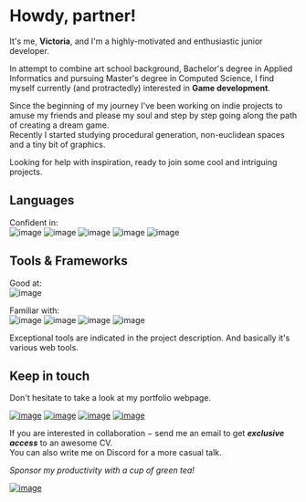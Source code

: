 # Howdy, partner!

It's me, **Victoria**, and I'm a highly-motivated and enthusiastic junior developer.

In attempt to combine art school background, Bachelor's degree in Applied Informatics and pursuing Master's degree in Computed Science, I find myself currently (and protractedly) interested in **Game development**.   

Since the beginning of my journey I've been working on indie projects to amuse my friends and please my soul and step by step going along the path of creating a dream game.    
Recently I started studying procedural generation, non-euclidean spaces and a tiny bit of graphics.

Looking for help with inspiration, ready to join some cool and intriguing projects. 

## Languages

Confident in:    
![image](https://img.shields.io/badge/HTML-e33c26?style=for-the-badge&logo=html5&logoColor=white) 
![image](https://img.shields.io/badge/CSS-1572B6?style=for-the-badge&logo=css3&logoColor=white) 
![image](https://img.shields.io/badge/JavaScript-c4b112?style=for-the-badge&logo=javascript&logoColor=white) 
![image](https://img.shields.io/badge/C/C%2B%2B-00599C?style=for-the-badge&logo=c%2B%2B&logoColor=white) 
![image](https://img.shields.io/badge/C%23-239120?style=for-the-badge&logo=c-sharp&logoColor=white) 

## Tools & Frameworks

Good at:  
![image](https://img.shields.io/badge/Unity-100000?style=for-the-badge&logo=unity&logoColor=white) 

Familiar with:    
![image](https://img.shields.io/badge/blender-%23F5792A.svg?style=for-the-badge&logo=blender&logoColor=white) 
![image](https://img.shields.io/badge/Unreal%20Engine-313131?style=for-the-badge&logo=unreal-engine&logoColor=white)
![image](https://img.shields.io/badge/GIT-E44C30?style=for-the-badge&logo=git&logoColor=white) 
![image](https://img.shields.io/badge/Xcode-007ACC?style=for-the-badge&logo=Xcode&logoColor=white)

Exceptional tools are indicated in the project description. And basically it's various web tools.   


## Keep in touch

Don't hesitate to take a look at my portfolio webpage.

[![image](https://img.shields.io/badge/Gmail-D14836?style=for-the-badge&logo=gmail&logoColor=white)](mailto:vyshnovka@gmail.com)
[![image](https://img.shields.io/badge/LinkedIn-0077B5?style=for-the-badge&logo=linkedin&logoColor=white)](https://www.linkedin.com/in/vyshnovka/)
[![image](https://img.shields.io/badge/Discord-7289DA?style=for-the-badge&logo=discord&logoColor=white)](https://discordapp.com/users/344130090583719938/)
[![image](https://img.shields.io/badge/Itch.io-FA5C5C?style=for-the-badge&logo=itchdotio&logoColor=white)](https://vyshnovka.itch.io/)

If you are interested in collaboration − send me an email to get ***exclusive access*** to an awesome CV.   
You can also write me on Discord for a more casual talk.

*Sponsor my productivity with a cup of green tea!*

[![image](https://img.shields.io/badge/Cup_Of_Tea-edae00?style=for-the-badge&logo=buy-me-a-coffee&logoColor=white)](https://www.buymeacoffee.com/vyshnovka)
